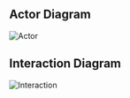 ## Actor Diagram
![Actor](https://i.imgur.com/qzb1EwL.png)

## Interaction Diagram
![Interaction](https://i.imgur.com/DlOTQMb.png)
